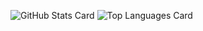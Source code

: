 ![GitHub Stats Card](https://github-readme-stats.vercel.app/api?username=j9141997)
![Top Languages Card](https://github-readme-stats.vercel.app/api/top-langs/?username=j9141997)
